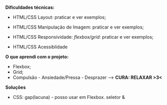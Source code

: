 **Dificuldades técnicas:**

* HTML/CSS Layout: praticar e ver exemplos;

* HTML/CSS Manipulação de Imagem: praticar e ver exemplos;

* HTML/CSS Responsividade: *flexbox/grid*: praticar e ver exemplos;

* HTML/CSS Acessiblidade

**O que aprendi com o projeto:**

* Flexbox;
* Grid;
* Compulsão - Ansiedade/Pressa - Desprazer --> **CURA: RELAXAR >3<**

**Soluções**
* CSS:
gap(lacuna) - posso usar em Flexbox.
seletor &
